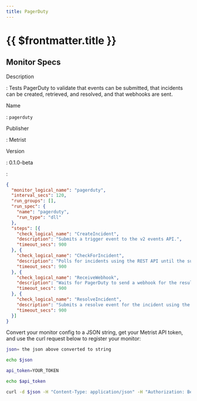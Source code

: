 ```yaml
---
title: PagerDuty
---
```


# {{ $frontmatter.title }}

## Monitor Specs

Description

: Tests PagerDuty to validate that events can be submitted, that incidents can be created, retrieved, and resolved, and that webhooks are sent.

Name

: `pagerduty`

Publisher

: Metrist

Version

: 0.1.0-beta

: &nbsp;


<!--@include: /parts/_1.md-->


<!--@include: /parts/_2.md-->


<!--@include: /parts/_3.md-->





<!--@include: /parts/_4.md-->


```json
{
  "monitor_logical_name": "pagerduty",
  "interval_secs": 120,
  "run_groups": [],
  "run_spec": {
    "name": "pagerduty",
    "run_type": "dll"
  },
  "steps": [{
    "check_logical_name": "CreateIncident",
    "description": "Submits a trigger event to the v2 events API.",
    "timeout_secs": 900
  }, {
    "check_logical_name": "CheckForIncident",
    "description": "Polls for incidents using the REST API until the submitted event results in an incident.",
    "timeout_secs": 900
  }, {
    "check_logical_name": "ReceiveWebhook",
    "description": "Waits for PagerDuty to send a webhook for the resulting incident.",
    "timeout_secs": 900
  }, {
    "check_logical_name": "ResolveIncident",
    "description": "Submits a resolve event for the incident using the v2 events API.",
    "timeout_secs": 900
  }]
}
```




Convert your monitor config to a JSON string, get your Metrist API token, and use the curl request below to register your monitor:

```sh
json= the json above converted to string

echo $json

api_token=YOUR_TOKEN

echo $api_token

curl -d $json -H "Content-Type: application/json" -H "Authorization: Bearer $api_token" 'https://app.metrist.io/api/v0/monitor-config'

```

<!--@include: /parts/tips_api.md-->


<!--@include: /parts/_5.md-->


<!--@include: /parts/result.md-->